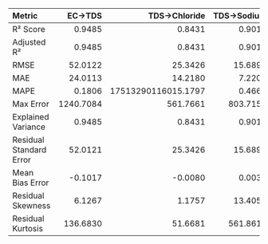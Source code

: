 | Metric                  |    EC→TDS |        TDS→Chloride |   TDS→Sodium |   Chloride→EC |
|:------------------------|----------:|--------------------:|-------------:|--------------:|
| R² Score                |    0.9485 |              0.8431 |       0.9019 |        0.9529 |
| Adjusted R²             |    0.9485 |              0.8431 |       0.9019 |        0.9529 |
| RMSE                    |   52.0122 |             25.3426 |      15.6895 |       78.3703 |
| MAE                     |   24.0113 |             14.2180 |       7.2202 |       38.4535 |
| MAPE                    |    0.1806 | 17513290116015.1797 |       0.4662 |        0.2886 |
| Max Error               | 1240.7084 |            561.7661 |     803.7158 |     1958.2523 |
| Explained Variance      |    0.9485 |              0.8431 |       0.9019 |        0.9529 |
| Residual Standard Error |   52.0121 |             25.3426 |      15.6895 |       78.3703 |
| Mean Bias Error         |   -0.1017 |             -0.0080 |       0.0039 |        0.1009 |
| Residual Skewness       |    6.1267 |              1.1757 |      13.4056 |       -4.5674 |
| Residual Kurtosis       |  136.6830 |             51.6681 |     561.8611 |      116.3619 |